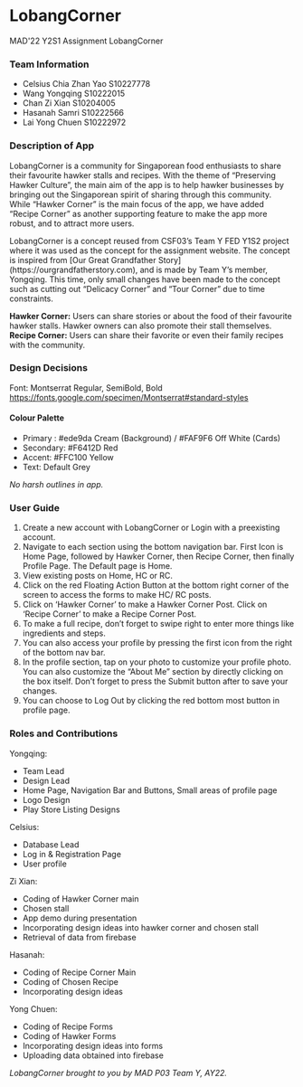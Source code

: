
# LobangCorner

MAD'22 Y2S1 Assignment LobangCorner

### Team Information

+ Celsius Chia Zhan Yao S10227778 
+ Wang Yongqing S10222015 
+ Chan Zi Xian S10204005 
+ Hasanah Samri S10222566 
+ Lai Yong Chuen S10222972 

### Description of App

<p>LobangCorner is a community for Singaporean food enthusiasts to share their favourite hawker stalls and recipes. With the theme of “Preserving Hawker Culture”, the main aim of the app is to help hawker businesses by bringing out the Singaporean spirit of sharing through this community. While “Hawker Corner” is the main focus of the app, we have added “Recipe Corner” as another supporting feature to make the app more robust, and to attract more users.</p>
  
<p>LobangCorner is a concept reused from CSF03’s Team Y FED Y1S2 project where it was used as the concept for the assignment website. The concept is inspired from [Our Great Grandfather Story](https://ourgrandfatherstory.com), and is made by Team Y’s member, Yongqing. This time, only small changes have been made to the concept such as cutting out “Delicacy Corner” and “Tour Corner” due to time constraints.</p>

**Hawker Corner:** Users can share stories or about the food of their favourite hawker stalls. Hawker owners can also promote their stall themselves. <br>
**Recipe Corner:** Users can share their favorite or even their family recipes with the community. 

### Design Decisions 

Font: Montserrat Regular, SemiBold, Bold <br>
<https://fonts.google.com/specimen/Montserrat#standard-styles>

#### Colour Palette  
- Primary : #ede9da Cream (Background) / #FAF9F6 Off White (Cards)  
- Secondary: #F6412D Red 
- Accent: #FFC100 Yellow 
- Text: Default Grey  

_No harsh outlines in app._

### User Guide

1. Create a new account with LobangCorner or Login with a preexisting account.  
2. Navigate to each section using the bottom navigation bar. First Icon is Home Page, followed by Hawker Corner, then Recipe Corner, then finally Profile Page. The Default page is Home.  
3. View existing posts on Home, HC or RC. 
4. Click on the red Floating Action Button at the bottom right corner of the screen to access the forms to make HC/ RC posts. 
5. Click on ‘Hawker Corner’ to make a Hawker Corner Post. Click on ‘Recipe Corner’ to make a Recipe Corner Post. 
6. To make a full recipe, don’t forget to swipe right to enter more things like ingredients and steps. 
7. You can also access your profile by pressing the first icon from the right of the bottom nav bar. 
8. In the profile section, tap on your photo to customize your profile photo. You can also customize the “About Me” section by directly clicking on the box itself. Don’t forget to press the Submit button after to save your changes.  
10. You can choose to Log Out by clicking the red bottom most button in profile page.  

### Roles and Contributions

Yongqing:
- Team Lead 
- Design Lead
- Home Page, Navigation Bar and Buttons, Small areas of profile page 
- Logo Design 
- Play Store Listing Designs  

Celsius: 
- Database Lead 
- Log in & Registration Page 
- User profile 

Zi Xian:  
- Coding of Hawker Corner main 
- Chosen stall 
- App demo during presentation 
- Incorporating design ideas into hawker corner and chosen stall 
- Retrieval of data from firebase 

Hasanah:  
- Coding of Recipe Corner Main  
- Coding of Chosen Recipe 
- Incorporating design ideas 

Yong Chuen:  
- Coding of Recipe Forms 
- Coding of Hawker Forms 
- Incorporating design ideas into forms 
- Uploading data obtained into firebase 


_LobangCorner brought to you by MAD P03 Team Y, AY22._

